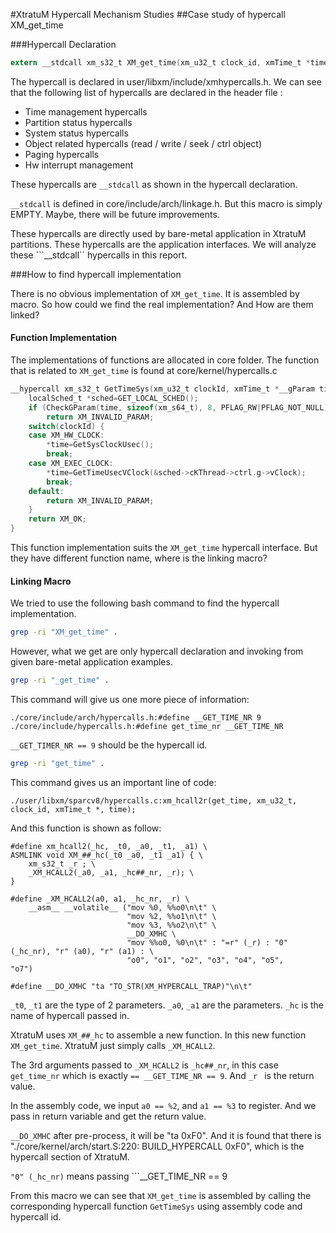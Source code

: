 #XtratuM Hypercall Mechanism Studies
##Case study of hypercall XM_get_time

###Hypercall Declaration

```c
extern __stdcall xm_s32_t XM_get_time(xm_u32_t clock_id, xmTime_t *time);
```

The hypercall is declared in user/libxm/include/xmhypercalls.h. We can see that the following list of hypercalls are declared in the header file :

* Time management hypercalls
* Partition status hypercalls
* System status hypercalls
* Object related hypercalls (read / write / seek / ctrl object)
* Paging hypercalls
* Hw interrupt management

These hypercalls are ```__stdcall``` as shown in the hypercall declaration.

```__stdcall``` is defined in core/include/arch/linkage.h. But this macro is simply EMPTY. Maybe, there will be future improvements.

These hypercalls are directly used by bare-metal application in XtratuM partitions. These hypercalls are the application interfaces. We will analyze these ```__stdcall`` hypercalls in this report.

###How to find hypercall implementation

There is no obvious implementation of ```XM_get_time```. It is assembled by macro. So how could we find the real implementation? And How are them linked?

#### Function Implementation

The implementations of functions are allocated in core folder. The function that is related to ```XM_get_time``` is found at core/kernel/hypercalls.c
```c
__hypercall xm_s32_t GetTimeSys(xm_u32_t clockId, xmTime_t *__gParam time) {
    localSched_t *sched=GET_LOCAL_SCHED();
    if (CheckGParam(time, sizeof(xm_s64_t), 8, PFLAG_RW|PFLAG_NOT_NULL)<0)
        return XM_INVALID_PARAM;
    switch(clockId) {
    case XM_HW_CLOCK:
        *time=GetSysClockUsec();
        break;
    case XM_EXEC_CLOCK:
        *time=GetTimeUsecVClock(&sched->cKThread->ctrl.g->vClock);
        break;
    default:
        return XM_INVALID_PARAM;
    }
    return XM_OK;
}
```

This function implementation suits the ```XM_get_time``` hypercall interface. But they have different function name, where is the linking macro?

#### Linking Macro

We tried to use the following bash command to find the hypercall implementation.

```bash
grep -ri "XM_get_time" .
```

However, what we get are only hypercall declaration and invoking from given bare-metal application examples.

```bash
grep -ri "_get_time" .
```

This command will give us one more piece of information:
```
./core/include/arch/hypercalls.h:#define __GET_TIME_NR 9
./core/include/hypercalls.h:#define get_time_nr __GET_TIME_NR
```

```__GET_TIMER_NR == 9``` should be the hypercall id. 

```bash
grep -ri "get_time" .
```

This command gives us an important line of code:

```
./user/libxm/sparcv8/hypercalls.c:xm_hcall2r(get_time, xm_u32_t, clock_id, xmTime_t *, time);
```
And this function is shown as follow:

```
#define xm_hcall2(_hc, _t0, _a0, _t1, _a1) \
ASMLINK void XM_##_hc(_t0 _a0, _t1 _a1) { \
    xm_s32_t _r ; \
    _XM_HCALL2(_a0, _a1, _hc##_nr, _r); \
}

#define _XM_HCALL2(a0, a1, _hc_nr, _r) \
    __asm__ __volatile__ ("mov %0, %%o0\n\t" \
                          "mov %2, %%o1\n\t" \
                          "mov %3, %%o2\n\t" \
                          __DO_XMHC \
                          "mov %%o0, %0\n\t" : "=r" (_r) : "0" (_hc_nr), "r" (a0), "r" (a1) : \
                          "o0", "o1", "o2", "o3", "o4", "o5",       "o7")

#define __DO_XMHC "ta "TO_STR(XM_HYPERCALL_TRAP)"\n\t"
```


```_t0```, ```_t1``` are the type of 2 parameters. ```_a0```, ```_a1``` are the parameters. ```_hc``` is the name of hypercall passed in.

XtratuM uses ```XM_##_hc``` to assemble a new function. In this new function ```XM_get_time```. XtratuM just simply calls ```_XM_HCALL2```.

The 3rd arguments passed to ```_XM_HCALL2``` is ```_hc##_nr```, in this case ```get_time_nr``` which is exactly ```== __GET_TIME_NR == 9```. And ```_r ``` is the return value.

In the assembly code, we input ```a0 == %2```, and ```a1 == %3``` to register. And we pass in return variable and get the return value.

```__DO_XMHC``` after pre-process, it will be "ta 0xF0". And it is found that there is "./core/kernel/arch/start.S:220:	BUILD_HYPERCALL 0xF0", which is the hypercall section of XtratuM.

```"0" (_hc_nr)``` means passing ```__GET_TIME_NR == 9

From this macro we can see that ```XM_get_time``` is assembled by calling the corresponding hypercall function ```GetTimeSys``` using assembly code and hypercall id.
